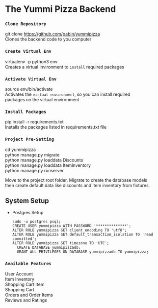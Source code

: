 # The Yummi Pizza Backend

### `Clone Repository`

git clone https://github.com/pabin/yummipizza <br />
Clones the backend code to you computer

### `Create Virtual Env`

virtualenv -p python3 env <br />
Creates a virtual invironment to `install` required packages

### `Activate Virtual Env`

source env/bin/activate <br />
Activates the `virtual environment`, so you can install required<br />
packages on the virtual environment

### `Install Packages`

pip install -r requirements.txt  <br />
Installs the packages listed in requirements.txt file

### `Project Pre-Setting`

cd yummipizza <br />
python manage.py migrate <br />
python manage.py loaddata Discounts <br />
python manage.py loaddata ItemInventory <br />
python manage.py runserver <br />

Move to the project root folder. Migrate to create the database models <br />
then create default data like discounts and item inventory from fixtures.


## System Setup  

* Postgres Setup  
	```
    sudo -u postgres psql;
    CREATE USER yummipizza WITH PASSWORD '**************';
    ALTER ROLE yummipizza SET client_encoding TO 'utf8';
    ALTER ROLE yummipizza SET default_transaction_isolation TO 'read committed';
    ALTER ROLE yummipizza SET timezone TO 'UTC';
	  CREATE DATABASE yummipizzadb;
	  GRANT ALL PRIVILEGES ON DATABASE yummipizzadb TO yummipizza;
    ```


### `Available Features`

User Account  <br />
Item Inventory <br />
Shopping Cart Item <br />
Shopping Cart <br />
Orders and Order Items <br />
Reviews and Ratings <br />

